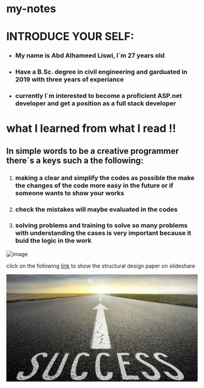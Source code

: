 # my-notes
# INTRODUCE YOUR SELF:
- ### My name is Abd Alhameed Liswi, I`m 27 years old 
- ### Have a B.Sc. degree in civil engineering and garduated in 2019 with three years of experiance
- ### currently I`m interested to become a proficient ASP.net developer and get a position as a full stack developer 

# what I learned from what I read !!
## In simple words to be a creative programmer there`s a keys such a the following:

1. ### making a clear and simplify the codes as possible the make the changes of the code more easy in the future or if someone wants to show your works
2. ### check the mistakes will maybe evaluated in the codes 
3. ### solving problems and training to solve so many problems with understanding the cases is very important because it buid the logic in the work




![image](https://media.bitdegree.org/storage/media/images/2018/08/what-is-a-web-developer.jpg)

click on the following [link](https://www.slideshare.net/HossameldinAhmed3/hossamcivil-structural-engineer-cover-lettercvresume3092015) to show the structural design paper on slideshare

![image](Success.jpeg)
